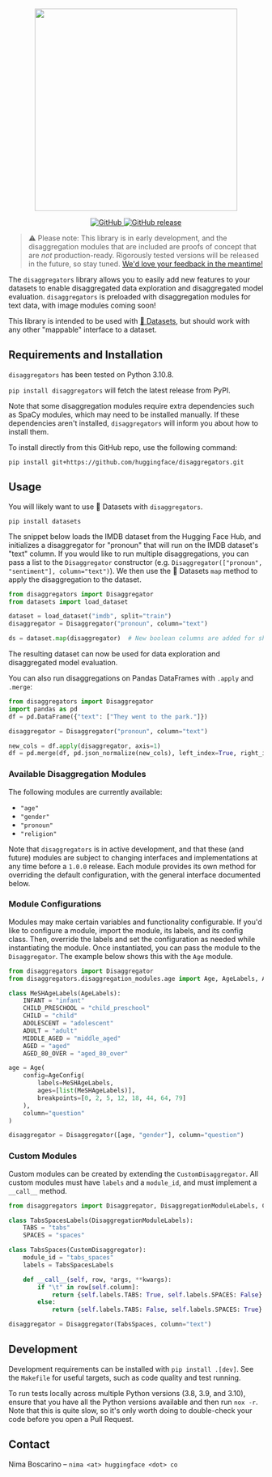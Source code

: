 <p align="center">
    <br>
    <img src="https://user-images.githubusercontent.com/6765188/206785111-b7724be3-6460-4092-9561-9fc2cd522320.png" width="400"/>
    <br>
<p>

<p align="center">
    <a href="https://huggingface.co/spaces/society-ethics/disaggregators">
        <img alt="GitHub" src="https://img.shields.io/badge/%F0%9F%A4%97%20Hugging%20Face%20Spaces-Demo-blue">
    </a>
    </a>
    <a href="https://github.com/huggingface/transformers/releases">
        <img alt="GitHub release" src="https://img.shields.io/github/release/huggingface/disaggregators.svg">
    </a>
</p>

> ⚠️ Please note: This library is in early development, and the disaggregation modules that are included are proofs of concept that are _not_ production-ready. Rigorously tested versions will be released in the future, so stay tuned. [We'd love your feedback in the meantime!](https://github.com/huggingface/disaggregators/discussions/23)

The `disaggregators` library allows you to easily add new features to your datasets to enable disaggregated data exploration and disaggregated model evaluation. `disaggregators` is preloaded with disaggregation modules for text data, with image modules coming soon!

This library is intended to be used with [🤗 Datasets](https://github.com/huggingface/datasets), but should work with any other "mappable" interface to a dataset. 

## Requirements and Installation

`disaggregators` has been tested on Python 3.10.8.

`pip install disaggregators` will fetch the latest release from PyPI.

Note that some disaggregation modules require extra dependencies such as SpaCy modules, which may need to be installed manually. If these dependencies aren't installed, `disaggregators` will inform you about how to install them.

To install directly from this GitHub repo, use the following command:
```shell
pip install git+https://github.com/huggingface/disaggregators.git
```

## Usage

You will likely want to use 🤗 Datasets with `disaggregators`.

```shell
pip install datasets
```

The snippet below loads the IMDB dataset from the Hugging Face Hub, and initializes a disaggregator for "pronoun" that will run on the IMDB dataset's "text" column. If you would like to run multiple disaggregations, you can pass a list to the `Disaggregator` constructor (e.g. `Disaggregator(["pronoun", "sentiment"], column="text")`). We then use the 🤗 Datasets `map` method to apply the disaggregation to the dataset.

```python
from disaggregators import Disaggregator
from datasets import load_dataset

dataset = load_dataset("imdb", split="train")
disaggregator = Disaggregator("pronoun", column="text")

ds = dataset.map(disaggregator)  # New boolean columns are added for she/her, he/him, and they/them
```

The resulting dataset can now be used for data exploration and disaggregated model evaluation.

You can also run disaggregations on Pandas DataFrames with `.apply` and `.merge`:

```python
from disaggregators import Disaggregator
import pandas as pd
df = pd.DataFrame({"text": ["They went to the park."]})

disaggregator = Disaggregator("pronoun", column="text")

new_cols = df.apply(disaggregator, axis=1)
df = pd.merge(df, pd.json_normalize(new_cols), left_index=True, right_index=True)
```

### Available Disaggregation Modules

The following modules are currently available:

- `"age"`
- `"gender"`
- `"pronoun"`
- `"religion"`

Note that `disaggregators` is in active development, and that these (and future) modules are subject to changing interfaces and implementations at any time before a `1.0.0` release. Each module provides its own method for overriding the default configuration, with the general interface documented below.

### Module Configurations

Modules may make certain variables and functionality configurable. If you'd like to configure a module, import the module, its labels, and its config class. Then, override the labels and set the configuration as needed while instantiating the module. Once instantiated, you can pass the module to the `Disaggregator`. The example below shows this with the `Age` module.

```python
from disaggregators import Disaggregator
from disaggregators.disaggregation_modules.age import Age, AgeLabels, AgeConfig

class MeSHAgeLabels(AgeLabels):
    INFANT = "infant"
    CHILD_PRESCHOOL = "child_preschool"
    CHILD = "child"
    ADOLESCENT = "adolescent"
    ADULT = "adult"
    MIDDLE_AGED = "middle_aged"
    AGED = "aged"
    AGED_80_OVER = "aged_80_over"

age = Age(
    config=AgeConfig(
        labels=MeSHAgeLabels,
        ages=[list(MeSHAgeLabels)],
        breakpoints=[0, 2, 5, 12, 18, 44, 64, 79]
    ),
    column="question"
)

disaggregator = Disaggregator([age, "gender"], column="question")
```

### Custom Modules

Custom modules can be created by extending the `CustomDisaggregator`. All custom modules must have `labels` and a `module_id`, and must implement a `__call__` method.

```python
from disaggregators import Disaggregator, DisaggregationModuleLabels, CustomDisaggregator

class TabsSpacesLabels(DisaggregationModuleLabels):
    TABS = "tabs"
    SPACES = "spaces"

class TabsSpaces(CustomDisaggregator):
    module_id = "tabs_spaces"
    labels = TabsSpacesLabels

    def __call__(self, row, *args, **kwargs):
        if "\t" in row[self.column]:
            return {self.labels.TABS: True, self.labels.SPACES: False}
        else:
            return {self.labels.TABS: False, self.labels.SPACES: True}

disaggregator = Disaggregator(TabsSpaces, column="text")
```

## Development

Development requirements can be installed with `pip install .[dev]`. See the `Makefile` for useful targets, such as code quality and test running.

To run tests locally across multiple Python versions (3.8, 3.9, and 3.10), ensure that you have all the Python versions available and then run `nox -r`. Note that this is quite slow, so it's only worth doing to double-check your code before you open a Pull Request.

## Contact

Nima Boscarino – `nima <at> huggingface <dot> co`
